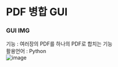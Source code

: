 # PDF 병합 GUI
### GUI IMG
기능 : 여러장의 PDF를 하나의 PDF로 합치는 기능<br>
활용언어 : Python<br>
![image](https://github.com/syg0203/GeocodingGUI/assets/79491796/fdfa8354-72c7-48d3-bf0d-17924a4dae3f)
